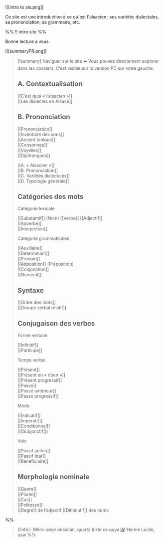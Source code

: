 ![[intro to als.png]]

Ce site est une introduction à ce qu'est l'alsacien : ses variétés dialectales, sa prononciation, sa grammaire, etc.

%% !! intro site %%

Bonne lecture à vous

![[summaryFR.png]]
> [!summary] Naviguer sur le site
> ⬅️ Vous pouvez directement explorer dans les dossiers. C’est visible sur la version PC sur votre gauche.
> 
> ## A. Contextualisation
>
> [[C’est quoi « l’alsacien »]]  
> [[Les dialectes en Alsace]]  
> 
> ## B. Prononciation
> 
> [[Prononciation]]  
> [[İnventaire des sons]]  
> [[Accent tonique]]  
> [[Consonnes]]  
> [[Voyelles]]  
> [[Diphtongues]]
> 
> [[A. « Alsacien »]]  
> [[B. Prononciation]]  
> [[C. Variétés dialectales]]  
> [[D. Typologie générale]]  
> 
> ## Catégories des mots
> 
> Catégorie lexicale
> 
> [[Substantif]] (Nom)
> [[Verbe]]
> [[Adjectif]]  
> [[Adverbe]]  
> [[İnterjection]]
> 
> Catégorie grammaticales
> 
> [[Auxiliaire]]  
> [[Déterminant]]  
> [[Pronom]]  
> [[Adposition]] (Préposition)  
> [[Conjonction]]  
> [[Numéral]]
>
> ## Syntaxe
> 
> [[Ordre des mots]]  
> [[Groupe verbal relatif]]
> 
> ## Conjugaison des verbes
> 
> Forme verbale
> 
> [[İnfinitif]]  
> [[Participe]]
> 
> Temps verbal
> 
> [[Présent]]  
> [[Présent en « düen »]]  
> [[Présent progressif]]  
> [[Passé]]  
> [[Passé antérieur]]  
> [[Passé progressif]]
> 
> Mode
> 
> [[İndicatif]]  
> [[İmpératif]]  
> [[Conditionnel]]  
> ([[Subjonctif]])
> 
> Voix
> 
> [[Passif action]]  
> [[Passif état]]  
> [[Bénéficiaire]]
> 
> ## Morphologie nominale
> 
> [[Genre]]  
> [[Pluriel]]  
> [[Cas]]  
> [[Politesse]]  
> [[Degré]] de l’adjectif
> [[Diminutif]] des noms

%%
> [!info]- Mërsi sœje
> obsidian, quartz (liste ce quya [là](https://notes.camargomau.com/))
> Hamm Lucile, usw
%%